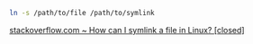 ```bash
ln -s /path/to/file /path/to/symlink
```
[stackoverflow.com ~ How can I symlink a file in Linux? [closed]](https://stackoverflow.com/a/1951752)
